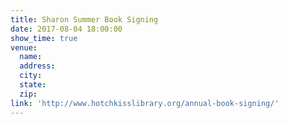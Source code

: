 ```yaml
---
title: Sharon Summer Book Signing
date: 2017-08-04 18:00:00
show_time: true
venue:
  name:
  address:
  city:
  state:
  zip:
link: 'http://www.hotchkisslibrary.org/annual-book-signing/'
---
```



